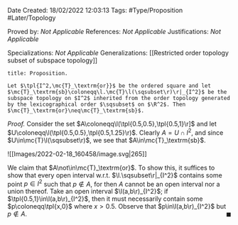 <div class="topSpace"></div>

Date Created: 18/02/2022 12:03:13
Tags: #Type/Proposition #Later/Topology

Proved by: <i>Not Applicable</i>
References: <i>Not Applicable</i>
Justifications: <i>Not Applicable</i>

Specializations: <i>Not Applicable</i>
Generalizations: [[Restricted order topology subset of subspace topology]]

``` ad-Proposition
title: Proposition.

Let $\tpl{I^2,\mc{T}_\textrm{or}}$ be the ordered square and let $\mc{T}_\textrm{sb}\coloneqq\l.\mc{T}\l(\sqsubset\r)\r|_{I^2}$ be the subspace topology on $I^2$ inherited from the order topology generated by the lexicographical order $\sqsubset$ on $\R^2$. Then $\mc{T}_\textrm{or}\neq\mc{T}_\textrm{sb}$.

```

<i>Proof.</i> Consider the set $A\coloneqq\l(\tpl{0.5,0.5},\tpl{0.5,1}\r]$ and let $U\coloneqq\l(\tpl{0.5,0.5},\tpl{0.5,1.25}\r)$. Clearly $A=U\cap I^2$, and since $U\in\mc{T}\l(\sqsubset\r)$, we see that $A\in\mc{T}_\textrm{sb}$.

![[Images/2022-02-18_160458/image.svg|265]]

We claim that $A\not\in\mc{T}_\textrm{or}$. To show this, it suffices to show that every open interval w.r.t. $\l.\sqsubset\r|_{I^2}$ contains some point $p\in I^2$ such that $p\not\in A$, for then $A$ cannot be an open interval nor a union thereof. Take an open interval $\l(a,b\r)_{I^2}$; if $\tpl{0.5,1}\in\l(a,b\r)_{I^2}$, then it must necessarily contain some $p\coloneqq\tpl{x,0}$ where $x>0.5$. Observe that $p\in\l(a,b\r)_{I^2}$ but $p\not\in A$.<span style="float:right;">$\blacksquare$</span>
